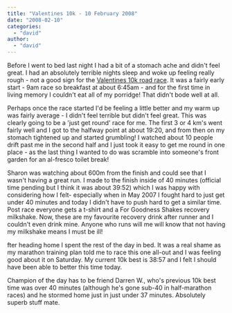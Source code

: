 ```yaml
---
title: "Valentines 10k - 10 February 2008"
date: "2008-02-10"
categories: 
  - "david"
author: 
  - "david"
---
```


Before I went to bed last night I had a bit of a stomach ache and didn't feel great. I had an absolutely terrible nights sleep and woke up feeling really rough - not a good sign for the [Valentines 10k road race](http://www.valentines10k.co.uk/). It was a fairly early start - 9am race so breakfast at about 6:45am - and for the first time in living memory I couldn't eat all of my porridge! That didn't bode well at all.

Perhaps once the race started I'd be feeling a little better and my warm up was fairly average - I didn't feel terrible but didn't feel great. This was clearly going to be a 'just get round' race for me. The first 3 or 4 km's went fairly well and I got to the halfway point at about 19:20, and from then on my stomach tightened up and started grumbling! I watched about 10 people drift past me in the second half and I just took it easy to get me round in one place - as the last thing I wanted to do was scramble into someone's front garden for an al-fresco toilet break!

Sharon was watching about 600m from the finish and could see that I wasn't having a great run. I made to the finish inside of 40 minutes (official time pending but I think it was about 39:52) which I was happy with considering how I felt- especially when in May 2007 I fought hard to just get under 40 minutes and today I didn't have to push hard to get a similar time. Post race everyone gets a t-shirt and a For Goodness Shakes recovery milkshake. Now, these are my favourite recovery drink after runner and I couldn't even drink mine. Anyone who runs will me will know that not having my milkshake means I must be ill!

fter heading home I spent the rest of the day in bed. It was a real shame as my marathon training plan told me to race this one all-out and I was feeling good about it on Saturday. My current 10k best is 38:57 and I felt I should have been able to better this time today.

Champion of the day has to be friend Darren W., who's previous 10k best time was over 40 minutes (although he's gone sub-40 in half-marathon races) and he stormed home just in just under 37 minutes. Absolutely superb stuff mate.

